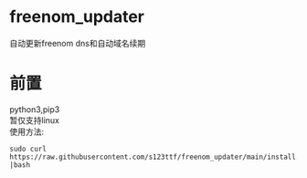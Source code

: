 # freenom_updater
自动更新freenom dns和自动域名续期  
# 前置
python3,pip3  
暂仅支持linux  
使用方法:  
```shell
sudo curl https://raw.githubusercontent.com/s123ttf/freenom_updater/main/install.sh |bash
````
